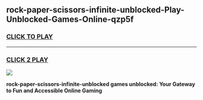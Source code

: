 
## rock-paper-scissors-infinite-unblocked-Play-Unblocked-Games-Online-qzp5f
<h3>
<a href="https://premium76.site?title=rock-paper-scissors-infinite-unblocked&ref=25A">CLICK TO PLAY</a></h3>
<hr>

<h3>
<a href="https://premium76.site?title=rock-paper-scissors-infinite-unblocked&ref=25A">CLICK 2 PLAY</a>
  
</h3>

<a href="https://premium76.site?title=rock-paper-scissors-infinite-unblocked&ref=25A"><img src="https://clearcache.store/games.png"></a>


**rock-paper-scissors-infinite-unblocked games unblocked: Your Gateway to Fun and Accessible Online Gaming**
